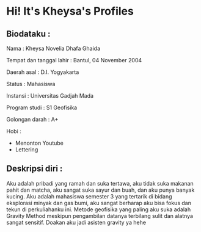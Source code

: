 # Hi! It's Kheysa's Profiles

## 

## Biodataku :

Nama : Kheysa Novelia Dhafa Ghaida

Tempat dan tanggal lahir : Bantul, 04 November 2004

Daerah asal : D.I. Yogyakarta

Status : Mahasiswa

Instansi : Universitas Gadjah Mada

Program studi : S1 Geofisika

Golongan darah : A+

Hobi : 
- Menonton Youtube
- Lettering

## Deskripsi diri :

Aku adalah pribadi yang ramah dan suka tertawa, aku tidak suka makanan pahit dan matcha, aku sangat suka sayur dan buah, dan aku punya banyak kucing. Aku adalah mahasiswa semester 3 yang tertarik di bidang eksplorasi minyak dan gas bumi, aku sangat berharap aku bisa fokus dan tekun di perkuliahanku ini. Metode geofisika yang paling aku suka adalah Gravity Method meskipun pengambilan datanya terbilang sulit dan alatnya sangat sensitif. Doakan aku jadi asisten gravity ya hehe

